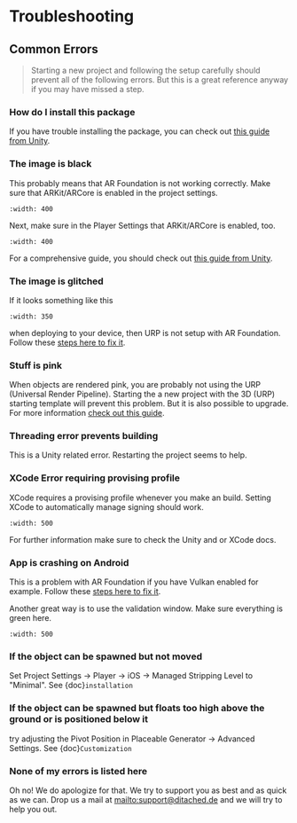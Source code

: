 # Troubleshooting

## Common Errors

>Starting a new project and following the setup carefully should prevent all of the following errors.
>But this is a great reference anyway if you may have missed a step.

### How do I install this package

If you have trouble installing the package, you can check out [this guide from Unity](https://docs.unity3d.com/Manual/upm-ui-import.html).

### The image is black

This probably means that AR Foundation is not working correctly. Make sure that ARKit/ARCore is enabled in the project settings.

```{image} images/ARPlugin.png
:width: 400
```

Next, make sure in the Player Settings that ARKit/ARCore is enabled, too.

```{image} images/ARKitEnabled.png
:width: 400
```

For a comprehensive guide, you should check out [this guide from Unity](https://docs.unity3d.com/Packages/com.unity.xr.arfoundation@5.0/manual/project-setup/install-arfoundation.html).

### The image is glitched

If it looks something like this

```{image} images/Glitch.jpeg
:width: 350
```

when deploying to your device, then URP is not setup with AR Foundation.
Follow these [steps here to fix it](https://docs.unity3d.com/Packages/com.unity.xr.arfoundation@5.0/manual/project-setup/universal-render-pipeline.html).

### Stuff is pink

When objects are rendered pink, you are probably not using the URP (Universal Render Pipeline). Starting the a new project with the 3D (URP) starting template will prevent this problem. But it is also possible to upgrade.
For more information [check out this guide](https://docs.unity3d.com/Packages/com.unity.render-pipelines.universal@15.0/manual/InstallURPIntoAProject.html).

### Threading error prevents building

This is a Unity related error. Restarting the project seems to help.

### XCode Error requiring provising profile

XCode requires a provising profile whenever you make an build. Setting XCode to automatically manage signing should work.

```{image} images/XCodeSigning.png
:width: 500
```

For further information make sure to check the Unity and or XCode docs.

### App is crashing on Android

This is a problem with AR Foundation if you have Vulkan enabled for example.
Follow these [steps here to fix it](https://docs.unity3d.com/Packages/com.unity.xr.arcore@5.0/manual/project-configuration-arcore.html).

Another great way is to use the validation window. Make sure everything is green here.

```{image} images/Validation.png
:width: 500
```

### If the object can be spawned but not moved

Set Project Settings -> Player -> iOS -> Managed Stripping Level to "Minimal". See {doc}`installation`

### If the object can be spawned but floats too high above the ground or is positioned below it

try adjusting the Pivot Position in Placeable Generator -> Advanced Settings.
See {doc}`Customization`

### None of my errors is listed here

Oh no! We do apologize for that. We try to support you as best and as quick as we can. Drop us a mail at <mailto:support@ditached.de> and we will try to help you out.
